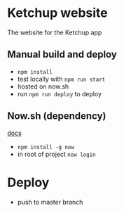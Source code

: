 # Ketchup website
The website for the Ketchup app

## Manual build and deploy
- `npm install`
- test locally with `npm run start`
- hosted on now.sh
- run `npm run deploy` to deploy

## Now.sh (dependency)
[docs](https://now.sh)

- `npm install -g now`
- in root of project `now login`

# Deploy
- push to master branch

